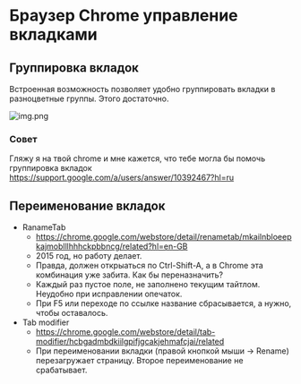# Браузер Chrome управление вкладками

## Группировка вкладок

Встроенная возможность позволяет удобно группировать вкладки в разноцветные группы. Этого достаточно.

![img.png](img.png)

### Совет

Гляжу я на твой chrome и мне кажется, что тебе могла бы помочь группировка вкладок https://support.google.com/a/users/answer/10392467?hl=ru

## Переименование вкладок

 * RanameTab
   * https://chrome.google.com/webstore/detail/renametab/mkailnbloeepkajmoblllhhhckpbbncg/related?hl=en-GB
   * 2015 год, но работу делает. 
   * Правда, должен открыаться по Ctrl-Shift-A, а в Chrome эта комбинация уже забита. Как бы переназначить?
   * Каждый раз пустое поле, не заполнено текущим тайтлом. Неудобно при исправлении опечаток.
   * При F5 или переходе по ссылке название сбрасывается, а нужно, чтобы оставалось.  
 * Tab modifier
   * https://chrome.google.com/webstore/detail/tab-modifier/hcbgadmbdkiilgpifjgcakjehmafcjai/related
   * При переименовании вкладки (правой кнопкой мыши -> Rename) перезагружает страницу. 
     Второе переименование не срабатывает. 